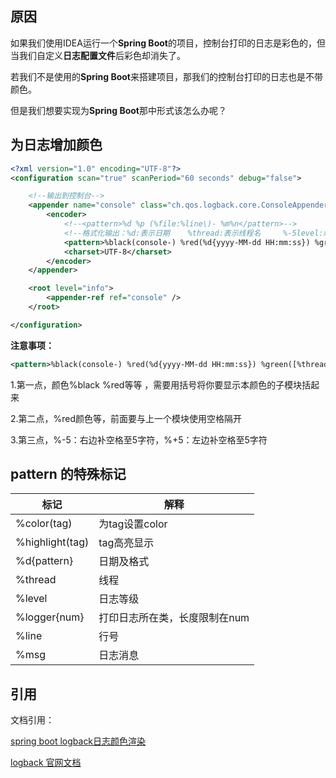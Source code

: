## 原因

如果我们使用IDEA运行一个**Spring Boot**的项目，控制台打印的日志是彩色的，但当我们自定义**日志配置文件**后彩色却消失了。 

若我们不是使用的**Spring Boot**来搭建项目，那我们的控制台打印的日志也是不带颜色。

但是我们想要实现为**Spring Boot**那中形式该怎么办呢？

## 为日志增加颜色

```xml
<?xml version="1.0" encoding="UTF-8"?>
<configuration scan="true" scanPeriod="60 seconds" debug="false">

    <!--输出到控制台-->
    <appender name="console" class="ch.qos.logback.core.ConsoleAppender">
        <encoder>
            <!--<pattern>%d %p (%file:%line\)- %m%n</pattern>-->
            <!--格式化输出：%d:表示日期    %thread:表示线程名     %-5level:级别从左显示5个字符宽度  %msg:日志消息    %n:是换行符-->
            <pattern>%black(console-) %red(%d{yyyy-MM-dd HH:mm:ss}) %green([%thread]) %highlight(%-5level) %boldMagenta(%logger{36}:%line): - %cyan(%msg%n)</pattern>
            <charset>UTF-8</charset>
        </encoder>
    </appender>

    <root level="info">
        <appender-ref ref="console" />
    </root>

</configuration>
```

**注意事项：**

```xml
<pattern>%black(console-) %red(%d{yyyy-MM-dd HH:mm:ss}) %green([%thread]) %highlight(%-5level) %boldMagenta(%logger{36}:%line): - %cyan(%msg%n)</pattern>
```

1.第一点，颜色%black %red等等 ，需要用括号将你要显示本颜色的子模块括起来

2.第二点，%red颜色等，前面要与上一个模块使用空格隔开

3.第三点，%-5：右边补空格至5字符，%+5：左边补空格至5字符



## pattern 的特殊标记

| 标记            | 解释                          |
| --------------- | ----------------------------- |
| %color(tag)     | 为tag设置color                |
| %highlight(tag) | tag高亮显示                   |
| %d{pattern}     | 日期及格式                    |
| %thread         | 线程                          |
| %level          | 日志等级                      |
| %logger{num}    | 打印日志所在类，长度限制在num |
| %line           | 行号                          |
| %msg            | 日志消息                      |



## 引用

文档引用：

[spring boot logback日志颜色渲染](https://www.cnblogs.com/sxdcgaq8080/p/7885340.html)

[logback 官网文档](https://logback.qos.ch/manual/layouts.html#coloring)
